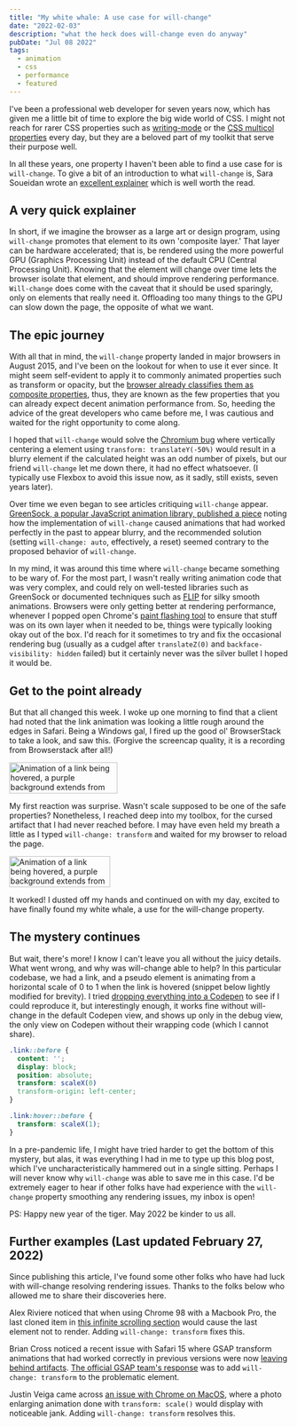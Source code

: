 ```yaml
---
title: "My white whale: A use case for will-change"
date: "2022-02-03"
description: "what the heck does will-change even do anyway"
pubDate: "Jul 08 2022"
tags:
  - animation
  - css
  - performance
  - featured
---
```


I've been a professional web developer for seven years now, which has given me a little bit of time to explore the big wide world of CSS. I might not reach for rarer CSS properties such as [writing-mode](https://developer.mozilla.org/en-US/docs/Web/CSS/writing-mode) or the [CSS multicol properties](https://developer.mozilla.org/en-US/docs/Web/CSS/CSS_Columns/Basic_Concepts_of_Multicol) every day, but they are a beloved part of my toolkit that serve their purpose well.

In all these years, one property I haven't been able to find a use case for is `will-change`. To give a bit of an introduction to what `will-change` is, Sara Soueidan wrote an [excellent explainer](https://dev.opera.com/articles/css-will-change-property/) which is well worth the read.

## A very quick explainer

In short, if we imagine the browser as a large art or design program, using `will-change` promotes that element to its own 'composite layer.' That layer can be hardware accelerated; that is, be rendered using the more powerful GPU (Graphics Processing Unit) instead of the default CPU (Central Processing Unit). Knowing that the element will change over time lets the browser isolate that element, and should improve rendering performance. `Will-change` does come with the caveat that it should be used sparingly, only on elements that really need it. Offloading too many things to the GPU can slow down the page, the opposite of what we want.

## The epic journey

With all that in mind, the `will-change` property landed in major browsers in August 2015, and I've been on the lookout for when to use it ever since. It might seem self-evident to apply it to commonly animated properties such as transform or opacity, but the [browser already classifies them as composite properties](https://www.html5rocks.com/en/tutorials/speed/high-performance-animations/), thus, they are known as the few properties that you can already expect decent animation performance from. So, heeding the advice of the great developers who came before me, I was cautious and waited for the right opportunity to come along.

I hoped that `will-change` would solve the [Chromium bug](https://bugs.chromium.org/p/chromium/issues/detail?id=521364) where vertically centering a element using `transform: translateY(-50%)` would result in a blurry element if the calculated height was an odd number of pixels, but our friend `will-change` let me down there, it had no effect whatsoever. (I typically use Flexbox to avoid this issue now, as it sadly, still exists, seven years later).

Over time we even began to see articles critiquing `will-change` appear. [GreenSock, a popular JavaScript animation library, published a piece](https://greensock.com/will-change/) noting how the implementation of `will-change` caused animations that had worked perfectly in the past to appear blurry, and the recommended solution (setting `will-change: auto`, effectively, a reset) seemed contrary to the proposed behavior of `will-change`.

In my mind, it was around this time where `will-change` became something to be wary of. For the most part, I wasn't really writing animation code that was very complex, and could rely on well-tested libraries such as GreenSock or documented techniques such as [FLIP](https://css-tricks.com/animating-layouts-with-the-flip-technique/) for silky smooth animations. Browsers were only getting better at rendering performance, whenever I popped open Chrome's [paint flashing tool](https://developers.google.com/web/fundamentals/performance/rendering/simplify-paint-complexity-and-reduce-paint-areas) to ensure that stuff was on its own layer when it needed to be, things were typically looking okay out of the box. I'd reach for it sometimes to try and fix the occasional rendering bug (usually as a cudgel after `translateZ(0)` and `backface-visibility: hidden` failed) but it certainly never was the silver bullet I hoped it would be.

## Get to the point already

But that all changed this week. I woke up one morning to find that a client had noted that the link animation was looking a little rough around the edges in Safari. Being a Windows gal, I fired up the good ol' BrowserStack to take a look, and saw this. (Forgive the screencap quality, it is a recording from Browserstack after all!)

<img src="https://res.cloudinary.com/nicchan/image/upload/v1643852472/linktext.gif" alt="Animation of a link being hovered, a purple background extends from left to right, but as the mouse is moved away, the animation reverses from right to left imperfectly, leaving a little purple block on the right side of the link" width="195" height="56" loading="lazy" />

My first reaction was surprise. Wasn't scale supposed to be one of the safe properties? Nonetheless, I reached deep into my toolbox, for the cursed artifact that I had never reached before. I may have even held my breath a little as I typed `will-change: transform` and waited for my browser to reload the page.

<img src="https://res.cloudinary.com/nicchan/image/upload/v1643852472/linktext-2.gif" alt="Animation of a link being hovered, a purple background extends from left to right, and recedes as expected when the link is no longer being hovered" width="182" height="56" loading="lazy" />

It worked! I dusted off my hands and continued on with my day, excited to have finally found my white whale, a use for the will-change property.

## The mystery continues

But wait, there's more! I know I can't leave you all without the juicy details. What went wrong, and why was will-change able to help? In this particular codebase, we had a link, and a pseudo element is animating from a horizontal scale of 0 to 1 when the link is hovered (snippet below lightly modified for brevity). I tried [dropping everything into a Codepen](https://codepen.io/nchan0154/pen/abVNYNo) to see if I could reproduce it, but interestingly enough, it works fine without will-change in the default Codepen view, and shows up only in the debug view, the only view on Codepen without their wrapping code (which I cannot share).

```css
.link::before {
  content: '';
  display: block;
  position: absolute;
  transform: scaleX(0)
  transform-origin: left-center;
}

.link:hover::before {
  transform: scaleX(1);
}
```

In a pre-pandemic life, I might have tried harder to get the bottom of this mystery, but alas, it was everything I had in me to type up this blog post, which I've uncharacteristically hammered out in a single sitting. Perhaps I will never know why `will-change` was able to save me in this case. I'd be extremely eager to hear if other folks have had experience with the `will-change` property smoothing any rendering issues, my inbox is open!

PS: Happy new year of the tiger. May 2022 be kinder to us all.

## Further examples (Last updated February 27, 2022)

Since publishing this article, I've found some other folks who have had luck with will-change resolving rendering issues. Thanks to the folks below who allowed me to share their discoveries here.

Alex Riviere noticed that when using Chrome 98 with a Macbook Pro, the last cloned item in [this infinite scrolling section](https://codepen.io/fimion/pen/jOamJaE?editors=0010) would cause the last element not to render. Adding `will-change: transform` fixes this.

Brian Cross noticed a recent issue with Safari 15 where GSAP transform animations that had worked correctly in previous versions were now [leaving behind artifacts](https://codepen.io/BrianCross/pen/wvqZPEq). [The official GSAP team's response](https://greensock.com/forums/topic/30156-safari-v15-rendering-bug/) was to add `will-change: transform` to the problematic element.

Justin Veiga came across [an issue with Chrome on MacOS](https://codepen.io/jvwrx/pen/KKZNLeZ/07caad5021a72b787ea3e8567b9d7d30), where a photo enlarging animation done with `transform: scale()` would display with noticeable jank. Adding `will-change: transform` resolves this.
